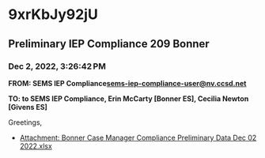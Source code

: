 # 9xrKbJy92jU
## Preliminary IEP Compliance 209 Bonner
### Dec 2, 2022, 3:26:42 PM
**FROM: SEMS IEP Compliance<sems-iep-compliance-user@nv.ccsd.net>**

**TO: to SEMS IEP Compliance, Erin McCarty [Bonner ES], Cecilia Newton [Givens ES]**


Greetings, 

 





* [Attachment: Bonner Case Manager Compliance Preliminary Data Dec 02 2022.xlsx](9xrKbJy92jU-attachment-1.xlsx)
